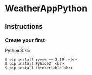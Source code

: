 # WeatherAppPython
## Instructions

### Create your first 

Python 3.7.5

```
$ pip install pyowm == 2.10` <br>
$ pip install PySide2` <br>
$ pip install tkintertable`<br>
```
